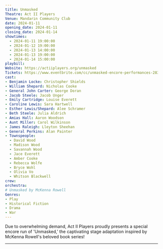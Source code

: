```yaml
---
title: Unmasked
Theatre: Act II Players
Venue: Mandarin Community Club
date: 2024-01-11
opening_date: 2024-01-11
closing_date: 2024-01-14
showtimes:
  - 2024-01-11 19:00:00
  - 2024-01-12 19:00:00
  - 2024-01-13 14:00:00
  - 2024-01-13 19:00:00
  - 2024-01-14 15:00:00
playbill:
Website: https://actiiplayers.org/unmasked
Tickets: https://www.eventbrite.com/cc/unmasked-encore-performances-2835999
cast:
- Benjamin Locke: Christopher Shields
- William Shepard: Nicholas Cooke
- General John Carter: George Doran
- Jacob Steele: Jacob Unger
- Emily Cartridge: Louise Everett
- Caroline Lewis: Sara Hartwell
- Esther Lewis/Shepard: Alee Schramer
- Beth Steele: Julia Aldrich
- Amias Hall: Aaron Woodson
- Aunt Miller: Carol Wilkinson
- James Raleigh: Lleyton Sheehan
- General Perkins: Alan Painter
- Townspeople: 
  - David Wood
  - Madison Wood
  - Savannah Wood
  - Jace Everett
  - Amber Cooke
  - Rebecca Wolfe
  - Bryce Wohl
  - Olivia Vo
  - Whitson Blackwell
crew:
orchestra:
# Unmasked by McKenna Rowell
Genres:
- Play
- Historical Fiction
- Drama
- War
---
```

Due to overwhelming demand, Act II Players proudly presents a special encore run of 'Unmasked,' the captivating stage adaptation inspired by McKenna Rowell's beloved book series!

---

